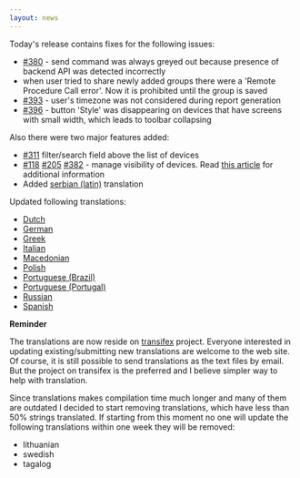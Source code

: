 ```yaml
---
layout: news
---
```


Today's release contains fixes for the following issues:

* [#380](https://github.com/vitalidze/traccar-web/issues/380) - send command was always greyed out because presence of backend API was detected incorrectly
* when user tried to share newly added groups there were a 'Remote Procedure Call error'. Now it is prohibited until the group is saved
* [#393](https://github.com/vitalidze/traccar-web/issues/393) - user's timezone was not considered during report generation
* [#396](https://github.com/vitalidze/traccar-web/issues/396) - button 'Style' was disappearing on devices that have screens with small width, which leads to toolbar collapsing

Also there were two major features added:

* [#311](https://github.com/vitalidze/traccar-web/issues/311) filter/search field above the list of devices
* [#118](https://github.com/vitalidze/traccar-web/issues/118) [#205](https://github.com/vitalidze/traccar-web/issues/205) [#382](https://github.com/vitalidze/traccar-web/issues/382) - manage visibility of devices. Read [this article](/features/visibility.html) for additional information
* Added [serbian (latin)](/features/serbian_latin.html) translation

Updated following translations:

* [Dutch](/features/dutch.html)
* [German](/features/german.html)
* [Greek](/features/greek.html)
* [Italian](/features/italian.html)
* [Macedonian](/features/macedonian.html)
* [Polish](/features/polish.html)
* [Portuguese (Brazil)](/features/portuguese-brazilian.html)
* [Portuguese (Portugal)](/features/portuguese.html)
* [Russian](/features/russian.html)
* [Spanish](/features/spanish.html)

**Reminder**

The translations are now reside on [transifex](https://www.transifex.com/traccar-web-ui-mod/traccar-web/) project. Everyone interested in updating existing/submitting new translations are welcome to the web site. Of course, it is still possible to send translations as the text files by email. But the project on transifex is the preferred and I believe simpler way to help with translation.

Since translations makes compilation time much longer and many of them are outdated I decided to start removing translations, which have less than 50% strings translated. If starting from this moment no one will update the following translations within one week they will be removed:

* lithuanian
* swedish
* tagalog